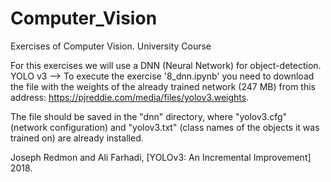 # Computer_Vision
Exercises of Computer Vision. University Course

For this exercises we will use a DNN (Neural Network) for object-detection. 
YOLO v3 --> To execute the exercise '8_dnn.ipynb' you need to download the file with the weights of the already trained network (247 MB) from this address:
https://pjreddie.com/media/files/yolov3.weights.

The file should be saved in the "dnn" directory, where "yolov3.cfg" (network configuration) and "yolov3.txt" (class names of the objects it was trained on) are already installed.

Joseph Redmon and Ali Farhadi, [YOLOv3: An Incremental Improvement] 2018.
